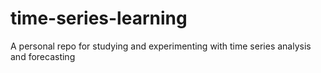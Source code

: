 # time-series-learning
A personal repo for studying and experimenting with time series analysis and forecasting

